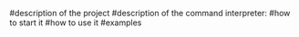 #description of the project
#description of the command interpreter:
#how to start it
#how to use it
#examples
